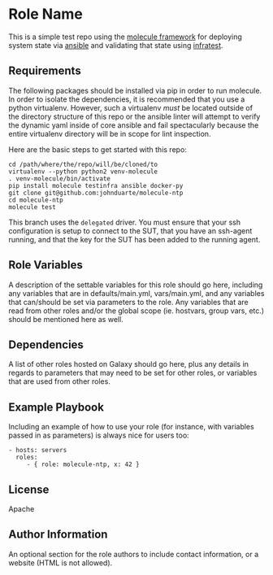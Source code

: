 Role Name
=========

This is a simple test repo using the [molecule framework](https://molecule.readthedocs.io/en/latest/)
for deploying system state via [ansible](https://www.ansible.com/)
and validating that state using
[infratest](https://testinfra.readthedocs.io/en/latest/).

Requirements
------------

The following packages should be installed via pip in order to run molecule.
In order to isolate the dependencies, it is recommended that you use a python
virtualenv. However, such a virtualenv _must_ be located outside of the
directory structure of this repo or the ansible linter will attempt to verify
the dynamic yaml inside of core ansible and fail spectacularly because the
entire virtualenv directory will be in scope for lint inspection.

Here are the basic steps to get started with this repo:
```
cd /path/where/the/repo/will/be/cloned/to
virtualenv --python python2 venv-molecule
. venv-molecule/bin/activate
pip install molecule testinfra ansible docker-py
git clone git@github.com:johnduarte/molecule-ntp
cd molecule-ntp
molecule test
```

This branch uses the `delegated` driver. You must ensure that your ssh
configuration is setup to connect to the SUT, that you have an ssh-agent
running, and that the key for the SUT has been added to the running agent.

Role Variables
--------------

A description of the settable variables for this role should go here, including any variables that are in defaults/main.yml, vars/main.yml, and any variables that can/should be set via parameters to the role. Any variables that are read from other roles and/or the global scope (ie. hostvars, group vars, etc.) should be mentioned here as well.

Dependencies
------------

A list of other roles hosted on Galaxy should go here, plus any details in regards to parameters that may need to be set for other roles, or variables that are used from other roles.

Example Playbook
----------------

Including an example of how to use your role (for instance, with variables passed in as parameters) is always nice for users too:

    - hosts: servers
      roles:
         - { role: molecule-ntp, x: 42 }

License
-------

Apache

Author Information
------------------

An optional section for the role authors to include contact information, or a website (HTML is not allowed).
